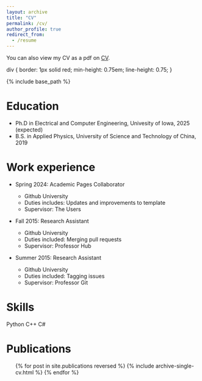 ```yaml
---
layout: archive
title: "CV"
permalink: /cv/
author_profile: true
redirect_from:
  - /resume
---
```


<div class="wordwrap">You can also view my CV as a pdf on <a href="https://xxliu1996.github.io/files/2021-06-23-deep-convolutional-feature-based-fluorescence-to-color-image-registration.pdf">CV</a>.
</div>

div {
border: 1px solid red;
min-height: 0.75em;
line-height: 0.75;
}

{% include base_path %}

Education
======
* Ph.D in Electrical and Computer Engineering, Univesity of Iowa, 2025 (expected)
* B.S. in Applied Physics, University of Science and Technology of China, 2019

Work experience
======
* Spring 2024: Academic Pages Collaborator
  * Github University
  * Duties includes: Updates and improvements to template
  * Supervisor: The Users

* Fall 2015: Research Assistant
  * Github University
  * Duties included: Merging pull requests
  * Supervisor: Professor Hub

* Summer 2015: Research Assistant
  * Github University
  * Duties included: Tagging issues
  * Supervisor: Professor Git
  
Skills
======
Python
C++
C#

Publications
======
  <ul>{% for post in site.publications reversed %}
    {% include archive-single-cv.html %}
  {% endfor %}</ul>